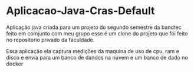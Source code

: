 # Aplicacao-Java-Cras-Default

Aplicação java criada para um projeto do segundo semestre da bandtec feito em comjunto com meu grupo esse é um clone do projeto que foi feito no repositorio privado da faculdade.

Essa aplicação ela captura medições da maquina de uso de cpu, ram e disco e envia para um banco de dandos na nuvem e um banco de dado no docker
